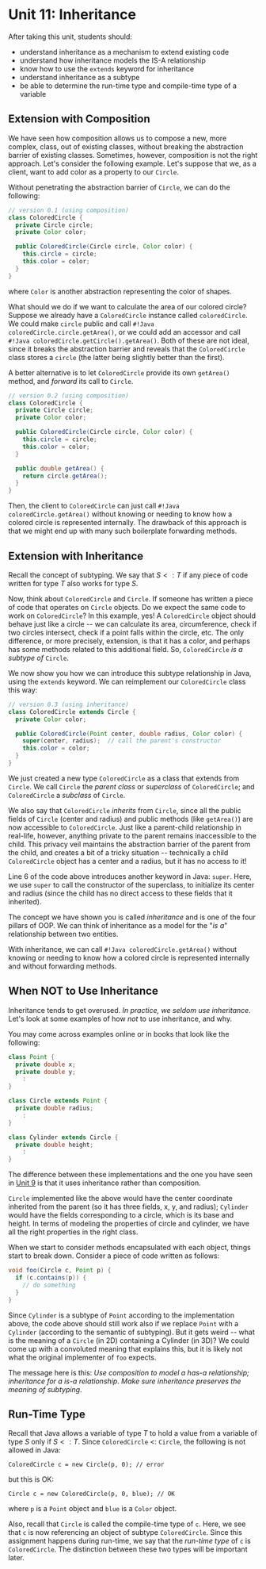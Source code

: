 # Unit 11: Inheritance

After taking this unit, students should:

- understand inheritance as a mechanism to extend existing code
- understand how inheritance models the IS-A relationship
- know how to use the `extends` keyword for inheritance
- understand inheritance as a subtype
- be able to determine the run-time type and compile-time type of a variable

## Extension with Composition

We have seen how composition allows us to compose a new, more complex, class, out of existing classes, without breaking the abstraction barrier of existing classes.  Sometimes, however, composition is not the right approach.  Let's consider the following example.  Let's suppose that we, as a client, want to add color as a property to our `Circle`.   

Without penetrating the abstraction barrier of `Circle`, we can do the following:
```Java
// version 0.1 (using composition)
class ColoredCircle {
  private Circle circle;
  private Color color;

  public ColoredCircle(Circle circle, Color color) {
    this.circle = circle;
    this.color = color;
  }
}
```

where `Color` is another abstraction representing the color of shapes.

What should we do if we want to calculate the area of our colored circle?  Suppose we already have a `ColoredCircle` instance called `coloredCircle`. We could make `circle` public and call `#!Java coloredCircle.circle.getArea()`, or we could add an accessor and call `#!Java coloredCircle.getCircle().getArea()`.  Both of these are not ideal, since it breaks the abstraction barrier and reveals that the `ColoredCircle` class stores a `circle` (the latter being slightly better than the first).

A better alternative is to let `ColoredCircle` provide its own `getArea()` method, and _forward_ its call to `Circle`.

```Java
// version 0.2 (using composition)
class ColoredCircle {
  private Circle circle;
  private Color color;

  public ColoredCircle(Circle circle, Color color) {
    this.circle = circle;
    this.color = color;
  }

  public double getArea() {
    return circle.getArea();
  }
}
```

Then, the client to `ColoredCircle` can just call `#!Java coloredCircle.getArea()` without knowing or needing to know how a colored circle is represented internally.  The drawback of this approach is that we might end up with many such boilerplate forwarding methods.

## Extension with Inheritance

Recall the concept of subtyping.  We say that $S <: T$ if any piece of code written for type $T$ also works for type $S$.  

Now, think about `ColoredCircle` and `Circle`.  If someone has written a piece of code that operates on `Circle` objects.  Do we expect the same code to work on `ColoredCircle`?  In this example, yes!  A `ColoredCircle` object should behave just like a circle -- we can calculate its area, circumference, check if two circles intersect, check if a point falls within the circle, etc.  The only difference, or more precisely, extension, is that it has a color, and perhaps has some methods related to this additional field.  So, `ColoredCircle` _is a subtype of_ `Circle`.

We now show you how we can introduce this subtype relationship in Java, using the `extends` keyword.  We can reimplement our `ColoredCircle` class this way:

```Java
// version 0.3 (using inheritance)
class ColoredCircle extends Circle {
  private Color color;

  public ColoredCircle(Point center, double radius, Color color) {
    super(center, radius);  // call the parent's constructor
    this.color = color;
  }
}
```

We just created a new type `ColoredCircle` as a class that extends from `Circle`.  We call `Circle` the _parent class_ or _superclass_ of `ColoredCircle`; and `ColoredCircle` a _subclass_ of `Circle`.  

We also say that `ColoredCircle` _inherits_ from `Circle`, since all the public fields of `Circle` (center and radius) and public methods (like `getArea()`) are now accessible to `ColoredCircle`.  Just like a parent-child relationship in real-life, however, anything private to the parent remains inaccessible to the child.  This privacy veil maintains the abstraction barrier of the parent from the child, and creates a bit of a tricky situation -- technically a child `ColoredCircle` object has a center and a radius, but it has no access to it!

Line 6 of the code above introduces another keyword in Java: `super`.  Here, we use `super` to call the constructor of the superclass, to initialize its center and radius (since the child has no direct access to these fields that it inherited).

The concept we have shown you is called _inheritance_ and is one of the four pillars of OOP.  We can think of inheritance as a model for the "_is a_" relationship between two entities.

With inheritance, we can call `#!Java coloredCircle.getArea()` without knowing or needing to know how a colored circle is represented internally and without forwarding methods.

## When NOT to Use Inheritance

Inheritance tends to get overused.  _In practice, we seldom use inheritance_.  Let's look at some examples of how _not_ to use inheritance, and why.

You may come across examples online or in books that look like the following:

```Java
class Point {
  private double x;
  private double y;
    :
}

class Circle extends Point {
  private double radius;
    :
}

class Cylinder extends Circle {
  private double height;
    :
}
```

The difference between these implementations and the one you have seen in [Unit 9](09-composition.md) is that it uses inheritance rather than composition.  

`Circle` implemented like the above would have the center coordinate inherited from the parent (so it has three fields, x, y, and radius); `Cylinder` would have the fields corresponding to a circle, which is its base and height.  In terms of modeling the properties of circle and cylinder, we have all the right properties in the right class.

When we start to consider methods encapsulated with each object, things start to break down. Consider a piece of code written as follows:
```Java
void foo(Circle c, Point p) {
  if (c.contains(p)) {
    // do something
  }
}
```

Since `Cylinder` is a subtype of `Point` according to the implementation above, the code above should still work also if we replace `Point` with a `Cylinder` (according to the semantic of subtyping).   But it gets weird -- what is the meaning of a `Circle` (in 2D) containing a Cylinder (in 3D)?  We could come up with a convoluted meaning that explains this, but it is likely not what the original implementer of `foo` expects.

The message here is this: _Use composition to model a has-a relationship; inheritance for a is-a relationship_.  _Make sure inheritance preserves the meaning of subtyping_.  

## Run-Time Type

Recall that Java allows a variable of type $T$ to hold a value from a variable of type $S$ only if $S <: T$.  Since `ColoredCircle` <: `Circle`, the following is not allowed in Java:
```
ColoredCircle c = new Circle(p, 0); // error
```

but this is OK:
```
Circle c = new ColoredCircle(p, 0, blue); // OK
```

where `p` is a `Point` object and `blue` is a `Color` object.

Also, recall that `Circle` is called the compile-time type of `c`.  Here, we see that `c` is now referencing an object of subtype `ColoredCircle`.  Since this assignment happens during run-time, we say that the _run-time type_ of `c` is `ColoredCircle`.  The distinction between these two types will be important later.
